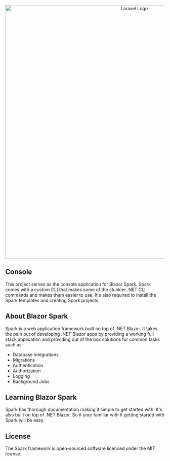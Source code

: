 ﻿<p align="center"><a href="https://laravel.com" target="_blank"><img src="https://blazorspark.com/logo.png" width="800" alt="Laravel Logo"></a></p>

## Console
This project serves as the console application for Blazor Spark. Spark comes with a custom CLI that makes some of the clunkier .NET CLI commands and makes them easier to use. It's also required to install the Spark templates and creating Spark projects.

## About Blazor Spark
Spark is a web application framework built on top of .NET Blazor. It takes the pain out of developing .NET Blazor apps by providing a working full stack application and providing out of the box solutions for common tasks such as:

- Database integrations
- Migrations
- Authentication
- Authorization
- Logging
- Background Jobs

## Learning Blazor Spark
Spark has thorough documentation making it simple to get started with. It's also built on top of .NET Blazor. So if your familiar with it getting started with Spark will be easy.

## License
The Spark framework is open-sourced software licenced under the MIT license.